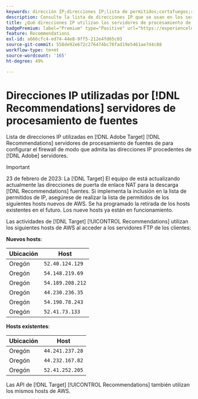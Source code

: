 ```yaml
---
keywords: dirección IP;direcciones IP;lista de permitidos;cortafuegos;recomendaciones;fuente;servidores;adobe experience cloud;recommendations
description: Consulte la lista de direcciones IP que se usan en los servidores de procesamiento de fuentes de recomendaciones de  [!DNL Target]  para configurar el firewall de modo que admita las direcciones IP procedentes de los servidores de Adobe.
title: ¿Qué direcciones IP utilizan los servidores de procesamiento de fuentes de Recommendations?
badgePremium: label="Premium" type="Positive" url="https://experienceleague.adobe.com/docs/target/using/introduction/intro.html?lang=en#premium newtab=true" tooltip="Consulte qué se incluye en Target Premium."
feature: Recommendations
exl-id: a666cfc4-ed74-44e8-9ff5-212e4fd65c03
source-git-commit: 558de92e672c276474bc76fad19e5461ae7d4c88
workflow-type: tm+mt
source-wordcount: '165'
ht-degree: 49%

---
```


# Direcciones IP utilizadas por [!DNL Recommendations] servidores de procesamiento de fuentes

Lista de direcciones IP utilizadas en [!DNL Adobe Target] [!DNL Recommendations] servidores de procesamiento de fuentes de para configurar el firewall de modo que admita las direcciones IP procedentes de [!DNL Adobe] servidores.

>[!IMPORTANT]
>
>23 de febrero de 2023: La [!DNL Target] El equipo de está actualizando actualmente las direcciones de puerta de enlace NAT para la descarga [!DNL Recommendations] fuentes. Si implementa la inclusión en la lista de permitidos de IP, asegúrese de realizar la lista de permitidos de los siguientes hosts nuevos de AWS. Se ha programado la retirada de los hosts existentes en el futuro. Los nueve hosts ya están en funcionamiento.

Las actividades de [!DNL Target] [!UICONTROL Recommendations] utilizan los siguientes hosts de AWS al acceder a los servidores FTP de los clientes:

**Nuevos hosts**:

| Ubicación | Host |
| --- | --- |
| Oregón | `52.40.124.129` |
| Oregón | `54.148.219.69` |
| Oregón | `54.189.208.212` |
| Oregón | `44.230.236.35` |
| Oregón | `54.190.78.243` |
| Oregón | `52.41.73.133` |

**Hosts existentes**:

| Ubicación | Host |
| --- | --- |
| Oregón | `44.241.237.28` |
| Oregón | `44.232.167.82` |
| Oregón | `52.41.252.205` |

Las API de [!DNL Target] [!UICONTROL Recommendations] también utilizan los mismos hosts de AWS.
